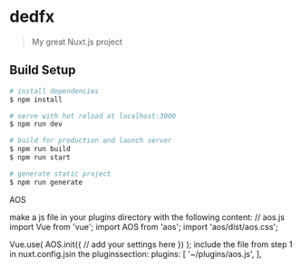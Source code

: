# dedfx

> My great Nuxt.js project

## Build Setup

```bash
# install dependencies
$ npm install

# serve with hot reload at localhost:3000
$ npm run dev

# build for production and launch server
$ npm run build
$ npm run start

# generate static project
$ npm run generate
```


AOS 

make a js file in your plugins directory with the following content:
// aos.js
import Vue from 'vue';
import AOS from 'aos';
import 'aos/dist/aos.css';

Vue.use(
  AOS.init({
      // add your settings here
  })
);
include the file from step 1 in nuxt.config.jsin the pluginssection:
  plugins: [
    '~/plugins/aos.js',
  ],
